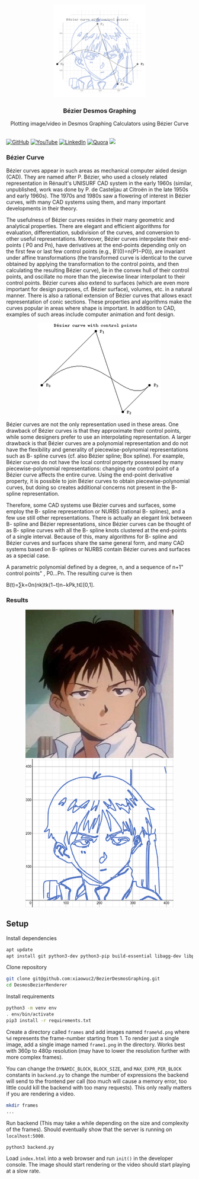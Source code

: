 <p align="center">
  <a href="https://www.youtube.com/channel/UCX7oe66V8zyFpAJyMfPL9VA">
    <img src="https://github.com/xiaowuc2/xiaowuc2/blob/master/source/ranger-1/gff.png" alt="Logo" width="250" height="250">
  </a>
  <h3 align="center">Bézier Desmos Graphing</h3>
  <p align="center">
    Plotting image/video in Desmos Graphing Calculators using Bézier Curve
      <br />
    <br>
  </p>
</p>

[![GitHub](https://img.shields.io/static/v1.svg?label=Collaborators&message=1&color=success&logo=github&style=social)](https://github.com/qxresearch/Simple-Harmonic-Motion/graphs/contributors)
[![YouTube](https://img.shields.io/static/v1.svg?label=YouTube&message=@qxresearch&color=grey&logo=youtube&style=flat&logoColor=white&colorA=critical)](https://www.youtube.com/channel/UCX7oe66V8zyFpAJyMfPL9VA)
  [![LinkedIn](https://img.shields.io/static/v1.svg?label=LinkedIn&message=xiaowuc2&color=success&logo=linkedin&style=flat&logoColor=white&colorA=blue)](https://www.linkedin.com/in/xiaowuc2)
  [![Quora](https://img.shields.io/static/v1.svg?label=Quora&message=85.5k+views&color=white&logo=quora&style=social)](https://www.quora.com/profile/Rohit-Prasan-Mandal)
    <a href="https://github.com/qxresearch/Simple-Harmonic-Motion/pulse" alt="Activity">
        <img src="https://img.shields.io/github/commit-activity/m/badges/shields" /></a>
        

### Bézier Curve

Bézier curves appear in such areas as mechanical computer aided design (CAD). They are named after P. Bézier, who used a closely related representation in Rénault's UNISURF CAD system in the early 1960s (similar, unpublished, work was done by P. de Casteljau at Citroën in the late 1950s and early 1960s). The 1970s and 1980s saw a flowering of interest in Bézier curves, with many CAD systems using them, and many important developments in their theory.

The usefulness of Bézier curves resides in their many geometric and analytical properties. There are elegant and efficient algorithms for evaluation, differentiation, subdivision of the curves, and conversion to other useful representations. Moreover, Bézier curves interpolate their end-points ( P0 and Pn), have derivatives at the end-points depending only on the first few or last few control points (e.g., B′(0)=n(P1−P0)), are invariant under affine transformations (the transformed curve is identical to the curve obtained by applying the transformation to the control points, and then calculating the resulting Bézier curve), lie in the convex hull of their control points, and oscillate no more than the piecewise linear interpolant to their control points. Bézier curves also extend to surfaces (which are even more important for design purposes, cf. Bézier surface), volumes, etc. in a natural manner. There is also a rational extension of Bézier curves that allows exact representation of conic sections. These properties and algorithms make the curves popular in areas where shape is important. In addition to CAD, examples of such areas include computer animation and font design.

<p align="center">
  <a href="https://www.youtube.com/channel/UCX7oe66V8zyFpAJyMfPL9VA">
    <img src="https://github.com/xiaowuc2/xiaowuc2/blob/master/source/ranger-1/b110460a.gif" alt="Logo">
  </a>

Bézier curves are not the only representation used in these areas. One drawback of Bézier curves is that they approximate their control points, while some designers prefer to use an interpolating representation. A larger drawback is that Bézier curves are a polynomial representation and do not have the flexibility and generality of piecewise-polynomial representations such as B- spline curves (cf. also Bézier spline; Box spline). For example, Bézier curves do not have the local control property possessed by many piecewise-polynomial representations: changing one control point of a Bézier curve affects the entire curve. Using the end-point derivative property, it is possible to join Bézier curves to obtain piecewise-polynomial curves, but doing so creates additional concerns not present in the B- spline representation.

Therefore, some CAD systems use Bézier curves and surfaces, some employ the B- spline representation or NURBS (rational B- splines), and a few use still other representations. There is actually an elegant link between B- spline and Bézier representations, since Bézier curves can be thought of as B- spline curves with all the B- spline knots clustered at the end-points of a single interval. Because of this, many algorithms for B- spline and Bézier curves and surfaces share the same general form, and many CAD systems based on B- splines or NURBS contain Bézier curves and surfaces as a special case.

A parametric polynomial defined by a degree, n, and a sequence of n+1" control points" , P0…Pn. The resulting curve is then

B(t)=∑k=0n(nk)tk(1−t)n−kPk,t∈[0,1].


### Results

<p align="center">
  <a href="https://www.youtube.com/channel/UCX7oe66V8zyFpAJyMfPL9VA">
    <img src="https://github.com/xiaowuc2/BezierDesmosGraphing/blob/main/github/sample.png" alt="Logo" width="400" height="400">
    <img src="https://github.com/xiaowuc2/BezierDesmosGraphing/blob/main/github/result.png" alt="Logo" width="400" height="400">
  </a>


## Setup
Install dependencies
```sh
apt update
apt install git python3-dev python3-pip build-essential libagg-dev libpotrace-dev pkg-config
```

Clone repository
```sh
git clone git@github.com:xiaowuc2/BezierDesmosGraphing.git
cd DesmosBezierRenderer
```

Install requirements
```sh
python3 -m venv env
. env/bin/activate
pip3 install -r requirements.txt
```

Create a directory called `frames` and add images named `frame%d.png` where `%d` represents the frame-number starting from 1. To render just a single image, add a single image named `frame1.png` in the directory. Works best with 360p to 480p resolution (may have to lower the resolution further with more complex frames). 

You can change the `DYNAMIC_BLOCK`, `BLOCK_SIZE`, and `MAX_EXPR_PER_BLOCK` constants in `backend.py` to change the number of expressions the backend will send to the frontend per call (too much will cause a memory error, too little could kill the backend with too many requests). This only really matters if you are rendering a video.
```sh
mkdir frames
...
```

Run backend (This may take a while depending on the size and complexity of the frames). Should eventually show that the server is running on `localhost:5000`.
```sh
python3 backend.py
```

Load `index.html` into a web browser and run `init()` in the developer console. The image should start rendering or the video should start playing at a slow rate.

